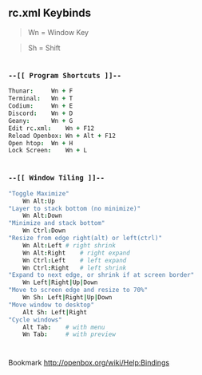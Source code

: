 ## rc.xml Keybinds
> Wn = Window Key

> Sh = Shift
#
### `--[[ Program Shortcuts ]]--`
```coffee
Thunar:		Wn + F
Terminal:	Wn + T
Codium:		Wn + E
Discord:	Wn + D
Geany:		Wn + G
Edit rc.xml:	Wn + F12
Reload Openbox:	Wn + Alt + F12
Open htop:	Wn + H
Lock Screen:	Wn + L
```
#
### `--[[ Window Tiling ]]--`
```coffee
"Toggle Maximize"
	Wn Alt:Up
"Layer to stack bottom (no minimize)"
	Wn Alt:Down
"Minimize and stack bottom"
	Wn Ctrl:Down
"Resize from edge right(alt) or left(ctrl)"
	Wn Alt:Left	# right shrink
	Wn Alt:Right	# right expand
	Wn Ctrl:Left	# left expand
	Wn Ctrl:Right	# left shrink
"Expand to next edge, or shrink if at screen border"
	Wn Left|Right|Up|Down
"Move to screen edge and resize to 70%"
	Wn Sh: Left|Right|Up|Down
"Move window to desktop"
	Alt Sh: Left|Right
"Cycle windows"
	Alt Tab:	# with menu
	Wn Tab:		# with preview
```
#
Bookmark http://openbox.org/wiki/Help:Bindings
